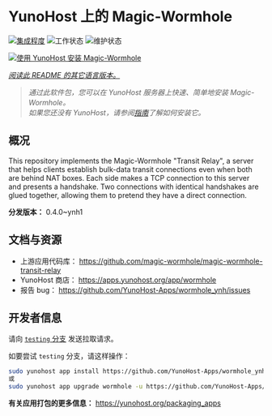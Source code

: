 <!--
注意：此 README 由 <https://github.com/YunoHost/apps/tree/master/tools/readme_generator> 自动生成
请勿手动编辑。
-->

# YunoHost 上的 Magic-Wormhole

[![集成程度](https://apps.yunohost.org/badge/integration/wormhole)](https://ci-apps.yunohost.org/ci/apps/wormhole/)
![工作状态](https://apps.yunohost.org/badge/state/wormhole)
![维护状态](https://apps.yunohost.org/badge/maintained/wormhole)

[![使用 YunoHost 安装 Magic-Wormhole](https://install-app.yunohost.org/install-with-yunohost.svg)](https://install-app.yunohost.org/?app=wormhole)

*[阅读此 README 的其它语言版本。](./ALL_README.md)*

> *通过此软件包，您可以在 YunoHost 服务器上快速、简单地安装 Magic-Wormhole。*  
> *如果您还没有 YunoHost，请参阅[指南](https://yunohost.org/install)了解如何安装它。*

## 概况

This repository implements the Magic-Wormhole "Transit Relay", a server that helps clients establish bulk-data transit connections even when both are behind NAT boxes. Each side makes a TCP connection to this server and presents a handshake. Two connections with identical handshakes are glued together, allowing them to pretend they have a direct connection.

**分发版本：** 0.4.0~ynh1
## 文档与资源

- 上游应用代码库： <https://github.com/magic-wormhole/magic-wormhole-transit-relay>
- YunoHost 商店： <https://apps.yunohost.org/app/wormhole>
- 报告 bug： <https://github.com/YunoHost-Apps/wormhole_ynh/issues>

## 开发者信息

请向 [`testing` 分支](https://github.com/YunoHost-Apps/wormhole_ynh/tree/testing) 发送拉取请求。

如要尝试 `testing` 分支，请这样操作：

```bash
sudo yunohost app install https://github.com/YunoHost-Apps/wormhole_ynh/tree/testing --debug
或
sudo yunohost app upgrade wormhole -u https://github.com/YunoHost-Apps/wormhole_ynh/tree/testing --debug
```

**有关应用打包的更多信息：** <https://yunohost.org/packaging_apps>
